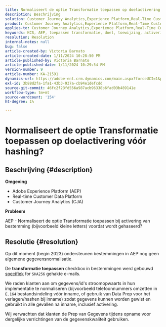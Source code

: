 ```yaml
---
title: Normaliseert de optie Transformatie toepassen op doelactivering vóór hashing?
description: Beschrijving
solution: Customer Journey Analytics,Experience Platform,Real-Time Customer Data Platform
product: Customer Journey Analytics,Experience Platform,Real-Time Customer Data Platform
applies-to: Customer Journey Analytics,Experience Platform,Real-Time Customer Data Platform
keywords: KCS, AEP, toepassen transformatie, doel, toewijzing, activering, RT-CDP, Customer Journey Analytics, normaliseren, Adobe Experience Platform
resolution: Resolution
internal-notes: null
bug: false
article-created-by: Victoria Barnato
article-created-date: 1/11/2024 10:28:50 PM
article-published-by: Victoria Barnato
article-published-date: 1/11/2024 10:29:54 PM
version-number: 9
article-number: KA-21591
dynamics-url: https://adobe-ent.crm.dynamics.com/main.aspx?forceUCI=1&pagetype=entityrecord&etn=knowledgearticle&id=642f12ca-d0b0-ee11-a569-6045bd006704
exl-id: 3b88d2fa-1fa1-43b3-937a-cb94e1defcdd
source-git-commit: 46fc2f23fd556a987acb96338b6fad03b489141e
workflow-type: tm+mt
source-wordcount: '154'
ht-degree: 1%

---
```


# Normaliseert de optie Transformatie toepassen op doelactivering vóór hashing?

## Beschrijving {#description}


<b>Omgeving</b>

- Adobe Experience Platform (AEP)
- Real-time Customer Data Platform
- Customer Journey Analytics (CJA)




<b>Probleem</b>


AEP - Normaliseert de optie Transformatie toepassen bij activering van bestemming (bijvoorbeeld kleine letters) voordat wordt gehaseerd?


## Resolutie {#resolution}


Op dit moment (begin 2023) ondersteunen bestemmingen in AEP nog geen algemene gegevensnormalisatie.


De <b>transformatie toepassen</b> checkbox in bestemmingen werd gebouwd <u>specifiek</u> for `SHA256` gehakte e-mails.


We raden klanten aan om gegevens/id&#39;s stroomopwaarts in hun implementatie te normaliseren (bijvoorbeeld telefoonnummers omzetten in `E.164` bestandsindeling vóór inname, of gebruik van Data Prep voor het verlagen/hashen bij inname) zodat gegevens kunnen worden gewist en gebruikt in alle gevallen na inname, inclusief activering.

Wij verwachten dat klanten de Prep van Gegevens tijdens opname voor dergelijke verrichtingen van de gegevenskwaliteit gebruiken.
